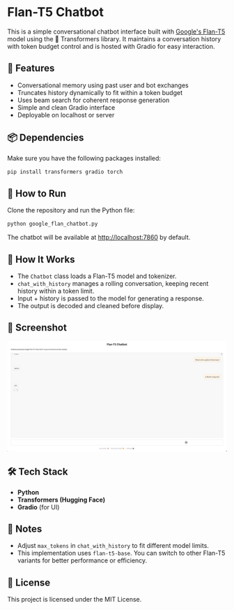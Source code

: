 # Flan-T5 Chatbot

This is a simple conversational chatbot interface built with [Google's Flan-T5](https://huggingface.co/google/flan-t5-base) model using the 🤗 Transformers library. It maintains a conversation history with token budget control and is hosted with Gradio for easy interaction.

## 🔧 Features

- Conversational memory using past user and bot exchanges
- Truncates history dynamically to fit within a token budget
- Uses beam search for coherent response generation
- Simple and clean Gradio interface
- Deployable on localhost or server

## 📦 Dependencies

Make sure you have the following packages installed:

```bash
pip install transformers gradio torch
```

## 🚀 How to Run

Clone the repository and run the Python file:

```bash
python google_flan_chatbot.py
```

The chatbot will be available at [http://localhost:7860](http://localhost:7860) by default.

## 🧠 How It Works

- The `Chatbot` class loads a Flan-T5 model and tokenizer.
- `chat_with_history` manages a rolling conversation, keeping recent history within a token limit.
- Input + history is passed to the model for generating a response.
- The output is decoded and cleaned before display.

## 📸 Screenshot
![App Screenshot](Flan_T5_Chatbot.png)


## 🛠️ Tech Stack

- **Python**
- **Transformers (Hugging Face)**
- **Gradio** (for UI)

## 📌 Notes

- Adjust `max_tokens` in `chat_with_history` to fit different model limits.
- This implementation uses `flan-t5-base`. You can switch to other Flan-T5 variants for better performance or efficiency.

## 📄 License

This project is licensed under the MIT License.
